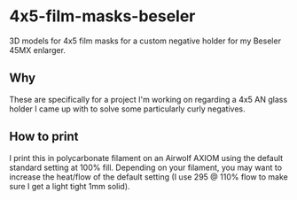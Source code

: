 # 4x5-film-masks-beseler
3D models for 4x5 film masks for a custom negative holder for my Beseler 45MX enlarger.

## Why

These are specifically for a project I'm working on regarding a 4x5 AN glass holder I came up with to solve some particularly curly negatives.

## How to print

I print this in polycarbonate filament on an Airwolf AXIOM using the default standard setting at 100% fill. Depending on your filament, you may want to increase the heat/flow of the default setting (I use 295 @ 110% flow to make sure I get a light tight 1mm solid).